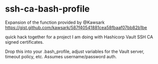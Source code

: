 # ssh-ca-bash-profile
Expansion of the function provided by @Kawsark https://gist.github.com/kawsark/587f40541881cea58fbaaf07bb82b1be

quick hack together for a project I am doing with Hashicorp Vault SSH CA signed certificates. 

Drop this into your .bash_profile, adjust variables for the Vault server, timeout policy, etc. Assumes username/password auth.
